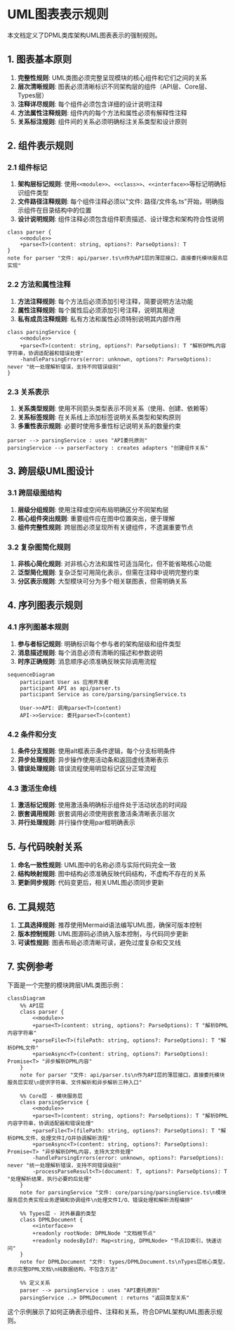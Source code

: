 # UML图表表示规则

本文档定义了DPML类库架构UML图表表示的强制规则。

## 1. 图表基本原则

1. **完整性规则**: UML类图必须完整呈现模块的核心组件和它们之间的关系
2. **层次清晰规则**: 图表必须清晰标识不同架构层的组件（API层、Core层、Types层）
3. **注释详尽规则**: 每个组件必须包含详细的设计说明注释
4. **方法属性注释规则**: 组件内的每个方法和属性必须有解释性注释
5. **关系标注规则**: 组件间的关系必须明确标注关系类型和设计原则

## 2. 组件表示规则

### 2.1 组件标记

1. **架构层标记规则**: 使用`<<module>>`、`<<class>>`、`<<interface>>`等标记明确标识组件类型
2. **文件路径注释规则**: 每个组件注释必须以"文件: 路径/文件名.ts"开始，明确指示组件在目录结构中的位置
3. **设计说明规则**: 组件注释必须包含组件职责描述、设计理念和架构符合性说明

```mermaid
class parser {
    <<module>>
    +parse<T>(content: string, options?: ParseOptions): T
}
note for parser "文件: api/parser.ts\n作为API层的薄层接口，直接委托模块服务层实现"
```

### 2.2 方法和属性注释

1. **方法注释规则**: 每个方法后必须添加引号注释，简要说明方法功能
2. **属性注释规则**: 每个属性后必须添加引号注释，说明其用途
3. **私有成员注释规则**: 私有方法和属性必须特别说明其内部作用

```mermaid
class parsingService {
    <<module>>
    +parse<T>(content: string, options?: ParseOptions): T "解析DPML内容字符串，协调适配器和错误处理"
    -handleParsingErrors(error: unknown, options?: ParseOptions): never "统一处理解析错误，支持不同错误级别"
}
```

### 2.3 关系表示

1. **关系类型规则**: 使用不同箭头类型表示不同关系（使用、创建、依赖等）
2. **关系标签规则**: 在关系线上添加标签说明关系类型和架构原则
3. **多重性表示规则**: 必要时使用多重性标记说明关系的数量约束

```mermaid
parser --> parsingService : uses "API委托原则"
parsingService --> parserFactory : creates adapters "创建组件关系"
```

## 3. 跨层级UML图设计

### 3.1 跨层级图结构

1. **层级分组规则**: 使用注释或空间布局明确区分不同架构层
2. **核心组件突出规则**: 重要组件应在图中位置突出，便于理解
3. **组件完整性规则**: 跨层图必须呈现所有关键组件，不遗漏重要节点

### 3.2 复杂图简化规则

1. **非核心简化规则**: 对非核心方法和属性可适当简化，但不能省略核心功能
2. **泛型简化规则**: 复杂泛型可用简化表示，但需在注释中说明完整约束
3. **分区表示规则**: 大型模块可分为多个相关联图表，但需明确关系

## 4. 序列图表示规则

### 4.1 序列图基本规则

1. **参与者标记规则**: 明确标识每个参与者的架构层级和组件类型
2. **消息描述规则**: 每个消息必须有清晰的描述和参数说明
3. **时序正确规则**: 消息顺序必须准确反映实际调用流程

```mermaid
sequenceDiagram
    participant User as 应用开发者
    participant API as api/parser.ts
    participant Service as core/parsing/parsingService.ts

    User->>API: 调用parse<T>(content)
    API->>Service: 委托parse<T>(content)
```

### 4.2 条件和分支

1. **条件分支规则**: 使用alt框表示条件逻辑，每个分支标明条件
2. **异步处理规则**: 异步操作使用活动条和返回虚线清晰表示
3. **错误处理规则**: 错误流程使用明显标记区分正常流程

### 4.3 激活生命线

1. **激活标记规则**: 使用激活条明确标示组件处于活动状态的时间段
2. **嵌套调用规则**: 嵌套调用必须使用嵌套激活条清晰表示层次
3. **并行处理规则**: 并行操作使用par框明确表示

## 5. 与代码映射关系

1. **命名一致性规则**: UML图中的名称必须与实际代码完全一致
2. **结构映射规则**: 图中结构必须准确反映代码结构，不虚构不存在的关系
3. **更新同步规则**: 代码变更后，相关UML图必须同步更新

## 6. 工具规范

1. **工具选择规则**: 推荐使用Mermaid语法编写UML图，确保可版本控制
2. **版本控制规则**: UML图源码必须纳入版本控制，与代码同步更新
3. **可读性规则**: 图表布局必须清晰可读，避免过度复杂和交叉线

## 7. 实例参考

下面是一个完整的模块跨层UML类图示例：

```mermaid
classDiagram
    %% API层
    class parser {
        <<module>>
        +parse<T>(content: string, options?: ParseOptions): T "解析DPML内容字符串"
        +parseFile<T>(filePath: string, options?: ParseOptions): T "解析DPML文件"
        +parseAsync<T>(content: string, options?: ParseOptions): Promise<T> "异步解析DPML内容"
    }
    note for parser "文件: api/parser.ts\n作为API层的薄层接口，直接委托模块服务层实现\n提供字符串、文件解析和异步解析三种入口"
    
    %% Core层 - 模块服务层
    class parsingService {
        <<module>>
        +parse<T>(content: string, options?: ParseOptions): T "解析DPML内容字符串，协调适配器和错误处理"
        +parseFile<T>(filePath: string, options?: ParseOptions): T "解析DPML文件，处理文件I/O并协调解析流程"
        +parseAsync<T>(content: string, options?: ParseOptions): Promise<T> "异步解析DPML内容，支持大文件处理"
        -handleParsingErrors(error: unknown, options?: ParseOptions): never "统一处理解析错误，支持不同错误级别"
        -processParseResult<T>(document: T, options?: ParseOptions): T "处理解析结果，执行必要的后处理"
    }
    note for parsingService "文件: core/parsing/parsingService.ts\n模块服务层负责实现业务逻辑和协调组件\n处理文件I/O、错误处理和解析流程编排"
    
    %% Types层 - 对外暴露的类型
    class DPMLDocument {
        <<interface>>
        +readonly rootNode: DPMLNode "文档根节点"
        +readonly nodesById?: Map<string, DPMLNode> "节点ID索引，快速访问"
    }
    note for DPMLDocument "文件: types/DPMLDocument.ts\nTypes层核心类型，表示完整DPML文档\n纯数据结构，不包含方法"
    
    %% 定义关系
    parser --> parsingService : uses "API委托原则"
    parsingService ..> DPMLDocument : returns "返回类型关系"
```

这个示例展示了如何正确表示组件、注释和关系，符合DPML架构UML图表示规则。 
